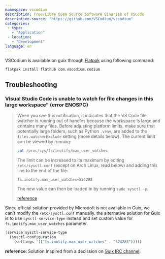 ```yaml
---
namespace: vscodium
description: Free/Libre Open Source Software Binaries of VSCode
description-source: "https://github.com/VSCodium/vscodium"
categories:
 - type:
   - "Application"
 - location:
   - "Development"
language: en
---
```


VSCodium is available on guix through [Flatpak](/Flatpak/) using following command:

```bash
flatpak install flathub com.vscodium.codium
```

## Troubleshooting

### Visual Studio Code is unable to watch for file changes in this large workspace" (error ENOSPC)

> When you see this notification, it indicates that the VS Code file watcher is 
> running out of handles because the workspace is large and contains many files. 
> Before adjusting platform limits, make sure that potentially large folders, 
> such as Python `.venv`, are added to the `files.watcherExclude` setting 
> (more details below). The current limit can be viewed by running:
> 
> ```bash
> cat /proc/sys/fs/inotify/max_user_watches
> ```
> 
> The limit can be increased to its maximum by editing `/etc/sysctl.conf` (except 
> on Arch Linux, read below) and adding this line to the end of the file:
> 
> ```
> fs.inotify.max_user_watches=524288
> ```
> 
> The new value can then be loaded in by running `sudo sysctl -p`.
> 
> [reference](https://code.visualstudio.com/docs/setup/linux#_visual-studio-code-is-unable-to-watch-for-file-changes-in-this-large-workspace-error-enospc)


Since official solution provided by Microdoft is not available in Guix,
we can't modify the `/etc/sysctl.conf` manually. the alternative solution for Guix is to use `sysctl-service-type` instead and set custom value for `fs.inotify.max_user_watches`
parameter.

```scheme
(service sysctl-service-type
  (sysctl-configuration
    (settings '(("fs.inotify.max_user_watches" . "524288")))))
```

**reference**: Solution Inspired from a decission on [Guix IRC channel](http://logs.guix.gnu.org/guix/2019-09-10.log#112721).
